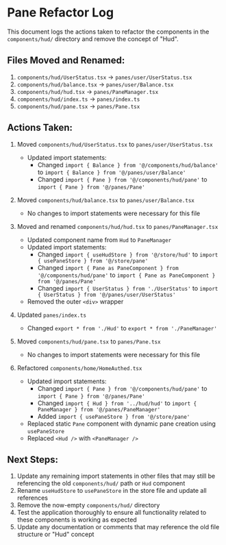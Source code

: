 # Pane Refactor Log

This document logs the actions taken to refactor the components in the `components/hud/` directory and remove the concept of "Hud".

## Files Moved and Renamed:

1. `components/hud/UserStatus.tsx` -> `panes/user/UserStatus.tsx`
2. `components/hud/balance.tsx` -> `panes/user/Balance.tsx`
3. `components/hud/hud.tsx` -> `panes/PaneManager.tsx`
4. `components/hud/index.ts` -> `panes/index.ts`
5. `components/hud/pane.tsx` -> `panes/Pane.tsx`

## Actions Taken:

1. Moved `components/hud/UserStatus.tsx` to `panes/user/UserStatus.tsx`
   - Updated import statements:
     - Changed `import { Balance } from '@/components/hud/balance'` to `import { Balance } from '@/panes/user/Balance'`
     - Changed `import { Pane } from '@/components/hud/pane'` to `import { Pane } from '@/panes/Pane'`

2. Moved `components/hud/balance.tsx` to `panes/user/Balance.tsx`
   - No changes to import statements were necessary for this file

3. Moved and renamed `components/hud/hud.tsx` to `panes/PaneManager.tsx`
   - Updated component name from `Hud` to `PaneManager`
   - Updated import statements:
     - Changed `import { useHudStore } from '@/store/hud'` to `import { usePaneStore } from '@/store/pane'`
     - Changed `import { Pane as PaneComponent } from '@/components/hud/pane'` to `import { Pane as PaneComponent } from '@/panes/Pane'`
     - Changed `import { UserStatus } from './UserStatus'` to `import { UserStatus } from '@/panes/user/UserStatus'`
   - Removed the outer `<div>` wrapper

4. Updated `panes/index.ts`
   - Changed `export * from './Hud'` to `export * from './PaneManager'`

5. Moved `components/hud/pane.tsx` to `panes/Pane.tsx`
   - No changes to import statements were necessary for this file

6. Refactored `components/home/HomeAuthed.tsx`
   - Updated import statements:
     - Changed `import { Pane } from '@/components/hud/pane'` to `import { Pane } from '@/panes/Pane'`
     - Changed `import { Hud } from '../hud/hud'` to `import { PaneManager } from '@/panes/PaneManager'`
     - Added `import { usePaneStore } from '@/store/pane'`
   - Replaced static `Pane` component with dynamic pane creation using `usePaneStore`
   - Replaced `<Hud />` with `<PaneManager />`

## Next Steps:

1. Update any remaining import statements in other files that may still be referencing the old `components/hud/` path or `Hud` component
2. Rename `useHudStore` to `usePaneStore` in the store file and update all references
3. Remove the now-empty `components/hud/` directory
4. Test the application thoroughly to ensure all functionality related to these components is working as expected
5. Update any documentation or comments that may reference the old file structure or "Hud" concept